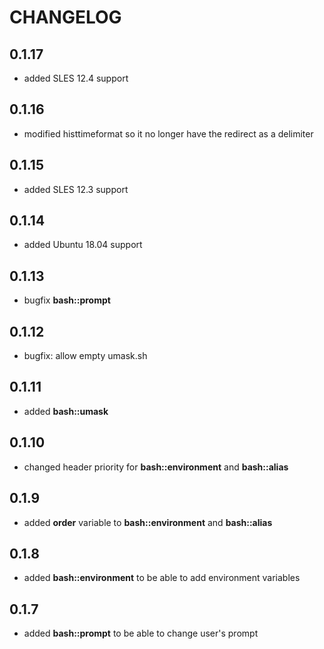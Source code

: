 # CHANGELOG

## 0.1.17

* added SLES 12.4 support

## 0.1.16

* modified histtimeformat so it no longer have the redirect as a delimiter

## 0.1.15

* added SLES 12.3 support

## 0.1.14

* added Ubuntu 18.04 support

## 0.1.13

* bugfix **bash::prompt**

## 0.1.12

* bugfix: allow empty umask.sh

## 0.1.11

* added **bash::umask**

## 0.1.10

* changed header priority for **bash::environment** and **bash::alias**

## 0.1.9

* added **order** variable to **bash::environment** and **bash::alias**

## 0.1.8

* added **bash::environment** to be able to add environment variables

## 0.1.7

* added **bash::prompt** to be able to change user's prompt
